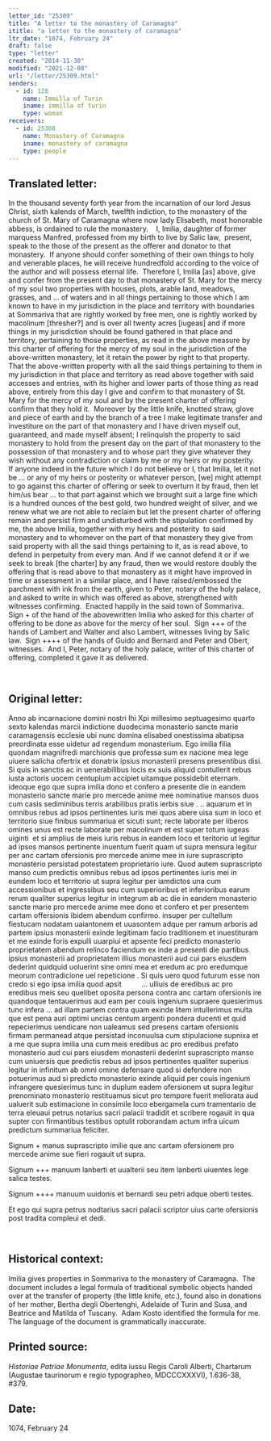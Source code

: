 ```yaml
---
letter_id: "25309"
title: "A letter to the monastery of Caramagna"
ititle: "a letter to the monastery of caramagna"
ltr_date: "1074, February 24"
draft: false
type: "letter"
created: "2014-11-30"
modified: "2021-12-08"
url: "/letter/25309.html"
senders:
  - id: 128
    name: Immilla of Turin
    iname: immilla of turin
    type: woman
receivers:
  - id: 25308
    name: Monastery of Caramagna
    iname: monastery of caramagna
    type: people
---
```

<h2> Translated letter:</h2><p>In the thousand seventy forth year from the incarnation of our lord Jesus Christ, sixth kalends of March, twelfth indiction, to the monastery of the church of St. Mary of Caramagna where now lady Elisabeth, most honorable abbess, is ordained to rule the monastery.&nbsp;&nbsp;&nbsp; I, Imilia, daughter of former marquess Manfred, professed from my birth to live by Salic law, &nbsp;present, speak to the those of the present as the offerer and donator to that monastery.&nbsp; If anyone should confer something of their own things to holy and venerable places, he will receive hundredfold according to the voice of the author and will possess eternal life.&nbsp; Therefore I, Imilia [as] above, give and confer from the present day to that monastery of St. Mary for the mercy of my soul two properties with houses, plots, arable land, meadows, grasses, and ... of waters and in all things pertaining to those which I am known to have in my jurisdiction in the place and territory with boundaries at Sommariva that are rightly worked by free men, one is rightly worked by macolinum [thresher?] and is over all twenty acres [iugeas] and if more things in my jurisdiction should be found gathered in that place and territory, pertaining to those properties, as read in the above measure by this charter of offering for the mercy of my soul in the jurisdiction of the above-written monastery, let it retain the power by right to that property.&nbsp; That the above-written property with all the said things pertaining to them in my jurisdiction in that place and territory as read above together with said accesses and entries, with its higher and lower parts of those thing as read above, entirely from this day I give and confirm to that monastery of St. Mary for the mercy of my soul and by the present charter of offering confirm that they hold it.&nbsp; Moreover by the little knife, knotted straw, glove and piece of earth and by the branch of a tree I make legitimate transfer and investiture on the part of that monastery and I have driven myself out, guaranteed, and made myself absent; I relinquish the property to said monastery to hold from the present day on the part of that monastery to the possession of that monastery and to whose part they give whatever they wish without any contradiction or claim by me or my heirs or my posterity.&nbsp; If anyone indeed in the future which I do not believe or I, that Imilia, let it not be ... or any of my heirs or posterity or whatever person, [we] might attempt to go against this charter of offering or seek to overturn it by fraud, then let him/us bear ... to that part against which we brought suit a large fine which is a hundred ounces of the best gold, two hundred weight of silver, and we renew what we are not able to reclaim but let the present charter of offering remain and persist firm and undisturbed with the stipulation confirmed by me, the above Imilia, together with my heirs and posterity&nbsp; to said monastery and to whomever on the part of that monastery they give from said property with all the said things pertaining to it, as is read above, to defend in perpetuity from every man. And if we cannot defend it or if we seek to break [the charter] by any fraud, then we would restore doubly the offering that is read above to that monastery as it might have improved in time or assessment in a similar place, and I have raised/embossed the parchment with ink from the earth, given to Peter, notary of the holy palace, and asked to write in which was offered as above, strengthened with witnesses confirming.&nbsp; Enacted happily in the said town of Sommariva.&nbsp;&nbsp;<br>Sign + of the hand of the abovewritten Imilia who asked for this charter of offering to be done as above for the mercy of her soul.&nbsp; Sign +++ of the hands of Lambert and Walter and also Lambert, witnesses living by Salic law.&nbsp; Sign ++++ of the hands of Guido and Bernard and Peter and Obert, witnesses.&nbsp; And I, Peter, notary of the holy palace, writer of this charter of offering, completed it gave it as delivered.</p><p>&nbsp;</p><h2 class="mt-4"> Original letter:</h2><p>Anno ab incarnacione domini nostri Ihi Xpi millesimo septuagesimo quarto sexto kalendas marcii indictione duodecima monasterio sancte marie caramagensis ecclesie ubi nunc domina elisabed onestissima abatipsa preordinata esse uidetur ad regendum monasterium. Ego imilia filia quondam magnifredi marchionis que professa sum ex nacione mea lege uiuere salicha ofertrix et donatrix ipsius monasterii presens presentibus disi. Si quis in sanctis ac in uenerabilibus locis ex suis aliquid contullerit rebus iusta actoris uocem centuplum accipiet uitamque possidebit eternam. ideoque ego que supra imilia dono et confero a presente die in eandem monasterio sancte marie pro mercede anime mee nominatiue mansos duos cum casis sediminibus terris arabilibus pratis ierbis siue . .. aquarum et in omnibus rebus ad ipsos pertinentes iuris mei quos abere uisa sum in loco et territorio siue finibus summariua et sicuti sunt; recte laborate per liberos omines unus est recte laborate per macolinum et est super totum iugeas uiginti &nbsp;et si amplius de meis iuris rebus in eandem loco et teritorio ut legitur ad ipsos mansos pertinente inuentum fuerit quam ut supra mensura legitur per anc cartam ofersionis pro mercede anime mee in iure suprascripto monasterio persistad potestatem proprietario iure. Quod autem suprascripto manso cum predictis omnibus rebus ad ipsos pertinentes iuris mei in eundem loco et territorio ut supra legitur per iamdictos una cum accessionibus et ingressibus seu cum superioribus et inferioribus earum rerum qualiter superius legitur in integrum ab ac die in eandem monasterio sancte marie pro mercede anime mee dono et confero et per presentem cartam offersionis ibidem abendum confirmo. insuper per cultellum fiestucam nodatam uaiantonem et uuasontem adque per ramum arboris ad partem ipsius monasterii exinde legitimam facio traditionem et inuestituram et me exinde foris expulli uuarpiui et apsente feci predicto mona­sterio proprietatem abendum relinco faciendum ex inde a presenti die partibus ipsius monasterii ad proprietatem illius monasterii aud cui pars eiusdem dederint quidquid uoluerint sine omni mea et eredum ac pro eredumque meorum contradicione uel repeticione . Si quis uero quod futurum esse non credo si ego ipsa imilia quod apsit&nbsp;&nbsp;&nbsp;&nbsp;&nbsp;&nbsp;&nbsp;&nbsp;&nbsp; ... ulliuis de eredibus ac pro eredibus meis seu quelibet oposita persona contra anc cartam ofersionis ire quandoque tentauerimus aud eam per couis ingenium supraere quesierimus tunc infera ... ad illam partem contra quam exinde litem intullerimus multa que est pena auri optimi uncias cen­tum argenti pondera ducenti et quid repecierimus uendicare non ualeamus sed presens cartam ofer­sionis firmam permanead atque persistad inconuulsa cum stipulacione supnixa et a me que supra imi­lia una cum meis eredibus ac pro eredibus prefato monasterio aud cui pars eiusdem monasterii dederint suprascripto manso cum uniuersis que predictis rebus ad ipsos pertinentes qualiter supe­rius legitur in infinitum ab omni omine defensare quod si defendere non potuerimus aud si predicto monasterio exinde aliquid per couis ingenium infrangere quesierimus tunc in duplum eadem ofersionem ut supra legitur prenominato monasterio restituamus sicut pro tempore fuerit meliorata aud ualuerit sub estimacione in consimile loco ebergamela cum tramentario de terra eleuaui petrus notarius sacri palacii tradidit et scribere rogauit in qua supter con firmantibus testibus optulit roborandam actum infra uicum predictum summariua feliciter.</p><p>Signum + manus suprascripto imilie que anc car­tam ofersionem pro mercede anime sue fieri roga­uit ut supra.</p><p>Signum +++ manuum lanberti et uualterii seu item lanberti uiuentes lege salica testes.</p><p>Signum ++++ manuum uuidonis et bernardi seu petri adque oberti testes.</p><p>Et ego qui supra petrus nodtarius sacri palacii scriptor uius carte ofersionis post tradita compleui et dedi.</p><p>&nbsp;</p><h2 class="mt-4"> Historical context:</h2><p>Imilia gives properties in Sommariva to the monastery of Caramagna.&nbsp; The document includes a legal formula of traditional symbolic objects handed over at the transfer of property (the little knife, etc.), found also in donations of her mother, Bertha degli Obertenghi, Adelaide of Turin and Susa, and Beatrice and Matilda of Tuscany.&nbsp; Adam Kosto identified the formula for me.&nbsp; The language of the document is grammatically inaccurate.</p><h2 class="mt-4"> Printed source:</h2><p><i>Historiae Patriae Monumenta</i>, edita iussu Regis Caroli Alberti, Chartarum (Augustae taurinorum e regio typographeo, MDCCCXXXVI), 1.636-38, #379.&nbsp;&nbsp;</p><h2 class="mt-4"> Date:</h2>1074, February 24